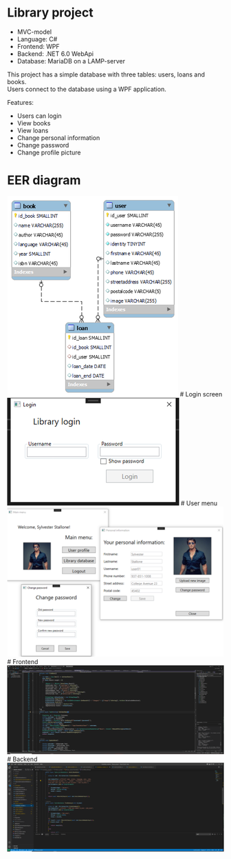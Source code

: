 # Library project

- MVC-model
- Language: C#
- Frontend: WPF
- Backend: .NET 6.0 WebApi
- Database: MariaDB on a LAMP-server

This project has a simple database with three tables: users, loans and books.<br>Users connect to the database using a WPF application.

Features:
- Users can login
- View books
- View loans
- Change personal information
- Change password
- Change profile picture

# EER diagram
<img src="images/library_project.png">
# Login screen
<img src="images/UI_03.png">
# User menu
<img src="images/UI_01.png">
# Frontend
<img src="images/Frontend.png">
# Backend
<img src="images/Backend.png">

